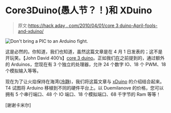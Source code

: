 # Core3Duino(愚人节？！)和 XDuino

> 原文:[https://hack aday . com/2010/04/01/core 3 duino-April-fools-and-xduino/](https://hackaday.com/2010/04/01/core3duino-april-fools-and-xduino/)

![](../Images/1add03f5b47ea3f7a44f9c27eb76957b.png "Don't bring a PIC to an Arduino fight.")

这是必然的。你知道，我们也知道，虽然这篇文章是在 4 月 1 日发表的；这不是开玩笑。【John David 400’s】[core 3 duino](http://www.instructables.com/id/Core3duino/)。正如我们[在](http://hackaday.com/2009/12/02/arduino-shield-for-arduino-no-really/)之前提到的，通过额外的 Arduinos，您现在有 3 个独立的处理器，允许 24 个数字 IO、18 个 PWM、18 个模拟输入等等。

现在为了让火焰保持在海湾([冷静](http://www.youtube.com/watch?v=B4Uf9rsBbhc#t=2m17s))，我们将这篇文章与 [xDuino](http://www.xduino.com/) 的介绍结合起来。T4 试图将 Arduino 移植到不同的硬件平台上。以 Duemilanove 的价格，您可以拥有 5 个串行端口、48 个 IO 端口、18 个模拟端口、68 千字节的 Ram 等等！

[谢谢卡米尔]